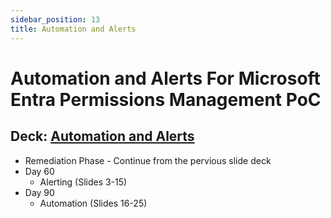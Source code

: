 ```yaml
---
sidebar_position: 13
title: Automation and Alerts
---
```


# Automation and Alerts For Microsoft Entra Permissions Management PoC

## Deck: [Automation and Alerts](./EPM_POC_Assets/05-MEPM_Automation_and_Alerts.pptx)

- Remediation Phase - Continue from the pervious slide deck
- Day 60
  - Alerting (Slides 3-15)
- Day 90
  - Automation (Slides 16-25)
